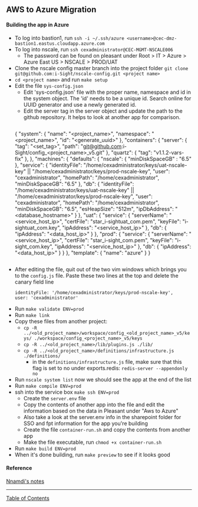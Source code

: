 ## AWS to Azure Migration

#### Building the app in Azure
- To log into bastion1, run `ssh -i ~/.ssh/azure <username>@cec-dmz-bastion1.eastus.cloudapp.azure.com`
- To log into nscale, run `ssh cexadministrator@CEC-MGMT-NSCALE006`
  - The password can be found on pleasant under Root > IT > Azure > Azure East US > NSCALE > PROD/UAT
- Clone the nscale config master branch into the project folder `git clone git@github.com:i-Sight/nscale-config.git <project name>`
- `cd <project name>` and run `make setup`
- Edit the file `sys-config.json`
  - Edit 'sys-config.json' file with the proper name, namespace and id in the system object. The 'id' needs to be a unique id. Search online for UUID generator and use a newly generated id.
  - Edit the server tag in the server object and update the path to the github repository. It helps to look at another app for comparison.
	```
  {
    "system": {
        "name": "<project_name>",
        "namespace": "<project_name>",
        "id": "<generate_uuid>"
    },
    "containers": {
        "server": {
            "tag": "<set_tag>",
            "path": "git@github.com:i-Sight/config_<project_name>_v5.git"
        },
        "quartz": {
            "tag": "v1.1.2-vars-fix"
        },
    },
    "machines": {
      "defaults": {
        "nscale": {
          "minDiskSpaceGB" : "6.5"
        },
        "service": {
          "identityFile": "/home/cexadministrator/keys/uat-nscale-key"
              || "/home/cexadministrator/keys/prod-nscale-key",
          "user": "cexadministrator",
          "homePath": "/home/cexadministrator",
          "minDiskSpaceGB": "6.5"
        },
        "db": {
          "identityFile": "/home/cexadministrator/keys/uat-nscale-key"
              || "/home/cexadministrator/keys/prod-nscale-key",
          "user": "cexadministrator",
          "homePath": "/home/cexadministrator",
          "minDiskSpaceGB": "6.5",
          "esHeapSize": "512m",
          "ipDbAddress": "<database_hostname>"
        }
      },
      "uat": {
        "service": {
          "serverName": "<service_host_ip>",
          "certFile": "star_i-sightuat_com.pem",
          "keyFile": "i-sightuat_com.key",
          "ipAddress": "<service_host_ip>"
        },
        "db": {
          "ipAddress": "<data_host_ip>"
        }
      },
      "prod": {
        "service": {
          "serverName": "<service_host_ip>",
          "certFile": "star_i-sight_com.pem",
          "keyFile": "i-sight_com.key",
          "ipAddress": "<service_host_ip>"
        },
        "db": {
          "ipAddress": "<data_host_ip>"
        }
      }
    },
    "template": {
      "name": "azure"
    }
  }
	```

- After editing the file, quit out of the two vim windows which brings you to the `config.js` file. Paste these two lines at the top and delete the canary field line
	```
	identityFile: '/home/cexadministrator/keys/prod-nscale-key',
	user: 'cexadministrator'
	```
- Run `make validate ENV=prod`
- Run `make link`
- Copy these files from another project:
  - `cp -R ../<old_project_name>/workspace/config_<old_project_name>_v5/keys/ ./workspace/config_<project_name>_v5/keys`
  - `cp -R ../<old_project_name>/lib/plugins.js ./lib/`
  - `cp -R ../<old_project_name>/definitions/infrastructure.js ./definitions/`
	- in the `definitions/infrastructure.js` file, make sure that this flag is set to no under exports.redis: `redis-server --appendonly no`
- Run `nscale system list` now we should see the app at the end of the list
- Run `make compile ENV=prod`
- ssh into the service box `make ssh ENV=prod`
	- Create the `server.env` file
	- Copy the contents of another app into the file and edit the information based on the data in Pleasant under "Aws to Azure"
	- Also take a look at the server.env info in the sharepoint folder for SSO and fpt information for the app you're building
	- Create the file `container-run.sh` and copy the contents from another app
	- Make the file executable, run `chmod +x container-run.sh`
- Run `make build ENV=prod`
- When it's done building, run `make preview` to see if it looks good


#### Reference
[Nnamdi's notes](https://github.com/CEXNIbe/ReadMe/wiki/Azure-NScale-Version-1-Setup)

***
[Table of Contents](../README.md)